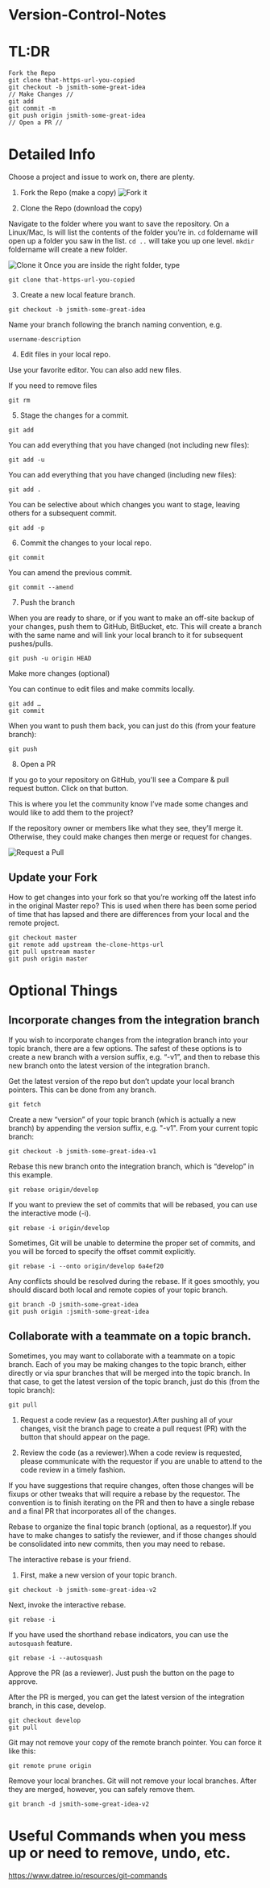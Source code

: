 # Version-Control-Notes
# TL:DR

```
Fork the Repo 
git clone that-https-url-you-copied
git checkout -b jsmith-some-great-idea
// Make Changes // 
git add
git commit -m
git push origin jsmith-some-great-idea
// Open a PR // 
```

# Detailed Info 

Choose a project and issue to work on, there are plenty.  

1. Fork the Repo (make a copy) 
![Fork it](images/fork.png)

1. Clone the Repo (download the copy)

Navigate to the folder where you want to save the repository. On a Linux/Mac, ls will list the contents of the folder you’re in. `cd` foldername will open up a folder you saw in the list. `cd ..` will take you up one level. `mkdir` foldername will create a new folder.

![Clone it](images/clone.png)
Once you are inside the right folder, type 

```
git clone that-https-url-you-copied
```

3. Create a new local feature branch.
```
git checkout -b jsmith-some-great-idea
```
Name your branch following the branch naming convention, e.g.

`username-description`

4. Edit files in your local repo.

Use your favorite editor.  You can also add new files.

If you need to remove files

```
git rm
```

5. Stage the changes for a commit.

```
git add
```

You can add everything that you have changed (not including new files):

```
git add -u
```

You can add everything that you have changed (including new files):
```
git add .
```

You can be selective about which changes you want to stage, leaving others for a subsequent commit.
```
git add -p
```

6. Commit the changes to your local repo.

```
git commit
```

You can amend the previous commit.
```
git commit --amend
```

7. Push the branch 

When you are ready to share, or if you want to make an off-site backup of your changes, push them to GitHub, BitBucket, etc.  This will create a branch with the same name and will link your local branch to it for subsequent pushes/pulls.

```
git push -u origin HEAD
```

Make more changes (optional)

You can continue to edit files and make commits locally.

```
git add …
git commit
```

When you want to push them back, you can just do this (from your feature branch):
```
git push
```

8.  Open a PR

If you go to your repository on GitHub, you'll see a Compare & pull request button. Click on that button.

This is where you let the community know I’ve made some changes and would like to add them to the project? 

If the repository owner or members like what they see, they’ll merge it. Otherwise, they could make changes then merge or request for changes.

![Request a Pull](images/pr.png)

## Update your Fork 

How to get changes into your fork so that you’re working off the latest info in the original Master repo?  This is used when there has been some period of time that has lapsed and there are differences from your local and the remote project. 
```
git checkout master
git remote add upstream the-clone-https-url
git pull upstream master
git push origin master
```

# Optional Things

## Incorporate changes from the integration branch 

If you wish to incorporate changes from the integration branch into your topic branch, there are a few options.  The safest of these options is to create a new branch with a version suffix, e.g. “-v1”, and then to rebase this new branch onto the latest version of the integration branch.

Get the latest version of the repo but don’t update your local branch pointers.  This can be done from any branch.

```
git fetch
```

Create a new “version” of your topic branch (which is actually a new branch) by appending the version suffix, e.g. "-v1".  From your current topic branch:
```
git checkout -b jsmith-some-great-idea-v1
```

Rebase this new branch onto the integration branch, which is “develop” in this example.

```
git rebase origin/develop
```

If you want to preview the set of commits that will be rebased, you can use the interactive mode (-i).
```
git rebase -i origin/develop
```

Sometimes, Git will be unable to determine the proper set of commits, and you will be forced to specify the offset commit explicitly.
```
git rebase -i --onto origin/develop 6a4ef20
```

Any conflicts should be resolved during the rebase.  If it goes smoothly, you should discard both local and remote copies of your topic branch.
```
git branch -D jsmith-some-great-idea
git push origin :jsmith-some-great-idea
```

## Collaborate with a teammate on a topic branch.

Sometimes, you may want to collaborate with a teammate on a topic branch.  Each of you may be making changes to the topic branch, either directly or via spur branches that will be merged into the topic branch.  In that case, to get the latest version of the topic branch, just do this (from the topic branch):
```
git pull
```

1. Request a code review (as a requestor).After pushing all of your changes, visit the branch page to create a pull request (PR) with the button that should appear on the page.

2. Review the code (as a reviewer).When a code review is requested, please communicate with the requestor if you are unable to attend to the code review in a timely fashion.

If you have suggestions that require changes, often those changes will be fixups or other tweaks that will require a rebase by the requestor.  The convention is to finish iterating on the PR and then to have a single rebase and a final PR that incorporates all of the changes.

Rebase to organize the final topic branch (optional, as a requestor).If you have to make changes to satisfy the reviewer, and if those changes should be consolidated into new commits, then you may need to rebase.  

The interactive rebase is your friend.

1. First, make a new version of your topic branch.
```
git checkout -b jsmith-some-great-idea-v2
```

Next, invoke the interactive rebase.
```
git rebase -i
```

If you have used the shorthand rebase indicators, you can use the `autosquash` feature.
```
git rebase -i --autosquash
```

Approve the PR (as a reviewer).  Just push the button on the page to approve.

After the PR is merged, you can get the latest version of the integration branch, in this case, develop.
```
git checkout develop
git pull
```

Git may not remove your copy of the remote branch pointer.  You can force it like this:
```
git remote prune origin
```

Remove your local branches. Git will not remove your local branches.  After they are merged, however, you can safely remove them.
```
git branch -d jsmith-some-great-idea-v2
```

# Useful Commands when you mess up or need to remove, undo, etc. 

https://www.datree.io/resources/git-commands
